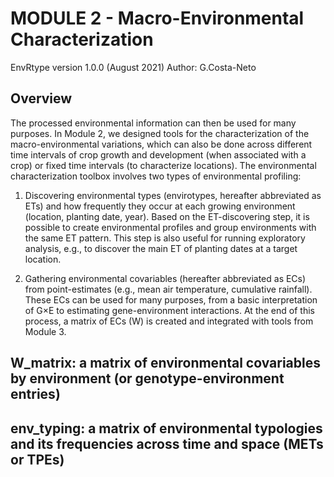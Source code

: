 # MODULE 2 - Macro-Environmental Characterization

EnvRtype version 1.0.0 (August 2021)
Author: G.Costa-Neto

## Overview

The processed environmental information can then be used for many purposes. In Module 2, we designed tools for the characterization of the macro-environmental variations, which can also be done across different time intervals of crop growth and development (when associated with a crop) or fixed time intervals (to characterize locations). The environmental characterization toolbox involves two types of environmental profiling:

  1)	Discovering environmental types (envirotypes, hereafter abbreviated as ETs) and how frequently they occur at each growing environment (location, planting date, year). Based on the ET-discovering step, it is possible to create environmental profiles and group environments with the same ET pattern. This step is also useful for running exploratory analysis, e.g., to discover the main ET of planting dates at a target location.

  2)	Gathering environmental covariables (hereafter abbreviated as ECs) from point-estimates (e.g., mean air temperature, cumulative rainfall). These ECs can be used for many purposes, from a basic interpretation of G×E to estimating gene-environment interactions. At the end of this process, a matrix of ECs (W) is created and integrated with tools from Module 3.

## W_matrix: a matrix of environmental covariables by environment (or genotype-environment entries)



## env_typing: a matrix of environmental typologies and its frequencies across time and space (METs or TPEs)


